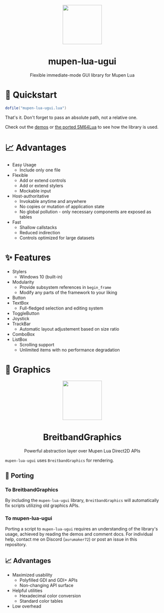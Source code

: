 <p align="center">
  <img width="128" align="center" src="https://github.com/Aurumaker72/mupen-lua-ugui/assets/48759429/cfc1beec-ba7e-4000-a845-a479ed80e780">
</p>


<h1 align="center">
  mupen-lua-ugui
</h1>
<p align="center">
  Flexible immediate-mode GUI library for Mupen Lua
</p>

# 🚀 Quickstart

```lua
dofile("mupen-lua-ugui.lua")
```

That's it. Don't forget to pass an absolute path, not a relative one.

Check out the [demos](https://github.com/Aurumaker72/mupen-lua-ugui/blob/main/demos.md) or [the ported SM64Lua](https://github.com/Aurumaker72/SM64Lua-BreitbandGraphics) to see how the library is used.

# 📈 Advantages

- Easy Usage
  - Include only one file
- Flexible
  - Add or extend controls
  - Add or extend stylers
  - Mockable input
- Host-authoritative
  - Invokable anytime and anywhere
  - No copies or mutation of application state
  - No global pollution - only necessary components are exposed as tables
- Fast
  - Shallow callstacks
  - Reduced indirection
  - Controls optimized for large datasets

# ✨ Features

- Stylers
  - Windows 10 (built-in)
- Modularity
  - Provide subsystem references in `begin_frame`
  - Modify any parts of the framework to your liking
- Button
- TextBox
  - Full-fledged selection and editing system
- ToggleButton
- Joystick
- TrackBar
  - Automatic layout adjustement based on size ratio 
- ComboBox
- ListBox
  - Scrolling support
  - Unlimited items with no performance degradation

# 🎨 Graphics

<p align="center">
    <img width="128" align="center" src="https://user-images.githubusercontent.com/48759429/211370337-f5ce87e7-75de-4339-8ebd-401585a5f9f3.png">
</p>
<h1 align="center">
  BreitbandGraphics
</h1>
<p align="center">
  Powerful abstraction layer over Mupen Lua Direct2D APIs
</p>

`mupen-lua-ugui` uses `BreitbandGraphics` for rendering.

## 🧩 Porting

### To BreitbandGraphics

By including the `mupen-lua-ugui` library, `BreitbandGraphics` will automatically fix scripts utilizing old graphics APIs.

### To mupen-lua-ugui

Porting a script to `mupen-lua-ugui` requires an understanding of the library's usage, achieved by reading the demos and comment docs.
For individual help, contact me on Discord (`aurumaker72`) or post an issue in this repository.

## 📈 Advantages

- Maximized usability
  - Polyfilled GDI and GDI+ APIs
  - Non-changing API surface
- Helpful utilities
  - Hexadecimal color conversion
  - Standard color tables 
- Low overhead
